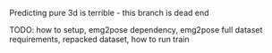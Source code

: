 Predicting pure 3d is terrible - this branch is dead end

TODO: how to setup, emg2pose dependency, emg2pose full dataset requirements, repacked dataset, how to run train